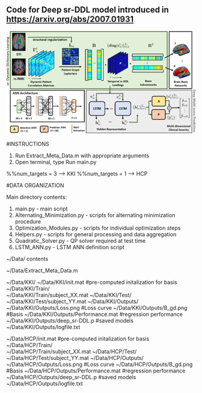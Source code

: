 ## Code for Deep sr-DDL model introduced in https://arxiv.org/abs/2007.01931
![sr-DDL](https://github.com/Niharika-SD/Deep-sr-DDL/blob/master/Images/LSTM-ANN_JP.PNG)

#INSTRUCTIONS

1. Run Extract_Meta_Data.m with appropriate arguments
2. Open terminal, type Run main.py

%%num_targets = 3 --> KKI
%%num_targets = 1 --> HCP

#DATA ORGANIZATION

Main directory contents:
 1. main.py - main script
 2. Alternating_Minimization.py - scripts for alternating minimization procedure
 3. Optimization_Modules.py - scripts for individual optimization steps 
 4. Helpers.py - scripts for general processing and data aggregation
 5. Quadratic_Solver.py - QP solver required at test time
 6. LSTM_ANN.py - LSTM ANN definition script

~/Data/ contents
  
~/Data/Extract_Meta_Data.m 

  ~/Data/KKI/
  ~/Data/KKI/init.mat #pre-computed initalization for basis
  ~/Data/KKI/Train/  
  ~/Data/KKI/Train/subject_XX.mat
  ~/Data/KKI/Test/
  ~/Data/KKI/Test/subject_YY.mat
  ~/Data/KKI/Outputs/
  ~/Data/KKI/Outputs/Loss.png #Loss curve
  ~/Data/KKI/Outputs/B_gd.png #Basis
  ~/Data/KKI/Outputs/Performance.mat #regression performance
  ~/Data/KKI/Outputs/deep_sr-DDL.p #saved models
  ~/Data/KKI/Outputs/logfile.txt
 
   ~/Data/HCP/init.mat #pre-computed initalization for basis
   ~/Data/HCP/Train/  
   ~/Data/HCP/Train/subject_XX.mat
   ~/Data/HCP/Test/
   ~/Data/HCP/Test/subject_YY.mat
   ~/Data/HCP/Outputs/
   ~/Data/HCP/Outputs/Loss.png #Loss curve
   ~/Data/HCP/Outputs/B_gd.png #Basis
   ~/Data/HCP/Outputs/Performance.mat #regression performance
   ~/Data/HCP/Outputs/deep_sr-DDL.p #saved models
   ~/Data/HCP/Outputs/logfile.txt

   
